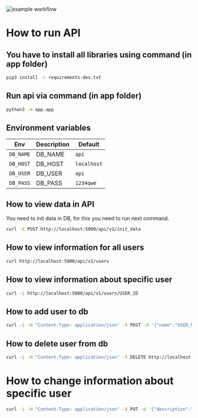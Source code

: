![example workflow](https://github.com/ei-roslyakov/flask-api/actions/workflows/tests.yml/badge.svg)
# How to run API

## You have to install all libraries using command (in app folder)
```sh
pip3 install -r requirements-dev.txt 
```
## Run api via command (in app folder)
```sh
python3 -m app.app 
```
## Environment variables

| Env                 | Description                                | Default                                                            |
| ------------------- | ------------------------------------------ | ------------------------------------------------------------------ |
| `DB_NAME`           | DB_NAME                          | `api`                                                                 |
| `DB_HOST`         | DB_HOST                                 | `localhost`                                                                   |
| `DB_USER`         | DB_USER                                 | `api`                                                                   |
| `DB_PASS`         | DB_PASS                                 | `1234qwe`                                                                   |



## How to view data in API

You need to init data in DB, for this you need to run next command.  
```sh
curl -X POST http://localhost:5000/api/v1/init_data
```
## How to view information for all users
```sh
curl http://localhost:5000/api/v1/users
```
## How to view information about specific user
```sh
curl -i http://localhost:5000/api/v1/users/USER_ID
```
## How to add user to db
```sh
curl -i -H "Content-Type: application/json" -X POST -d '{"name":"USER_NAME", "last_name":"LAST_NAME", "description":"POSITION"}' http://localhost:5000/api/v1/users
```
## How to delete user from db
```sh
curl -i -H "Content-Type: application/json" -X DELETE http://localhost:5000/api/v1/users/USER_ID
```
# How to change information about specific user
```sh
curl -i -H "Content-Type: application/json" -X PUT -d '{"description":"new_position", "employee": true or false}' http://localhost:5000/api/v1/users/USER_ID
```
